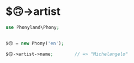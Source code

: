 # $🙃->artist

```php
use Phonyland\Phony;


$🙃 = new Phony('en');

$🙃->artist->name;        // => "Michelangelo"

```
